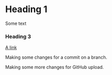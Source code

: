 # Heading 1

Some text

### Heading 3

[A link](https://google.com)


Making some changes for a commit on a branch.

Making some more changes for GitHub upload.